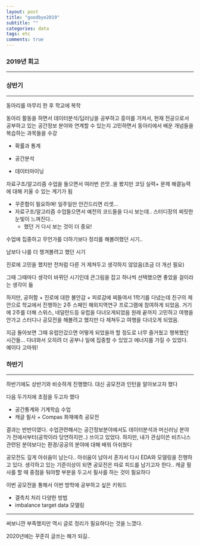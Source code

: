 ```yaml
---
layout: post
title: "goodbye2019"
subtitle: ""
categories: data
tags: etc
comments: true
---
```


### 2019년 회고

---

### 상반기

----



동아리를 마무리 한 후 학교에 복학



동아리 활동을 하면서 데이터분석/딥러닝을 공부하고 흥미를 가져서, 현재 전공으로서 공부하고 있는 공간정보 분야와 연계할 수 있는지 고민하면서 동아리에서 배운 개념들을 복습하는 과목들을 수강

- 확률과 통계

- 공간분석
- 데이터마이닝



자료구조/알고리즘 수업을 들으면서 여러번 쓴맛..을 봤지만 코딩 실력+ 문제 해결능력에 대해 키울 수 있는 계기가 됨 

- 꾸준함이 필요하며! 일주일만 안건드리면 리셋...
- 자료구조/알고리즘 수업들으면서 예전의 코드들을 다시 보는데.. 스터디장의 찌릿한 눈빛이 느껴진다..
  - 했던 거 다시 보는 것이 더 중요!





수업에 집중하고 무언가를 더하기보다 정리를 해볼려했던 시기.. 

남보다 나를 더 챙겨볼려고 했던 시기 

진로에 고민을 했지만 전처럼 다른 거 제쳐두고 생각하지 않았음(조금 더 개선 필요)

그때 그때마다 생각이 바뀌던 시기인데 큰그림을 잡고 하나씩 선택했으면 좋았을 걸이라는 생각이 듦

 

하지만, 공허함 + 진로에 대한 불안감 + 피로감에 찌들여서 1학기를 다녔는데 친구의 제안으로 학교에서 진행하는  2주 스페인 해외지역연구 프로그램에 참여하게 되었음. 거기에 2주를 더해 스위스, 네덜란드등 유럽을 다녀오게되었음 원래 끝까지 고민하고 여행을 안가고 스터디나 공모전을 해볼려고 했지만 다 제쳐두고  여행을 다녀오게 되었음.  



지금 돌아보면 그때 유럽안갔으면 어떻게 되었을까 할 정도로 너무 즐거웠고 행복했던 시간들... 다녀와서 오히려 더 공부나 일에 집중할 수 있었고 에너지를 가질 수 있었다.  예이다 고마워!



### 하반기

---

하반기에도 상반기와 비슷하게 진행했다.  대신 공모전과 인턴을 알아보고자 했다



다음 두가지에 초점을 두고자 했다

- 공간통계와 기계학습 수업
- 캐글 필사 + Compas 화재예측 공모전



결과는 반반이였다. 수업관련해서는 공간정보분야에서도 데이터분석과 머신러닝 분야가 전에서부터(공학이라 당연하지만..) 쓰이고 있었다. 하지만, 내가 관심이쓴 비즈니스관련된 분야보다는 환경/공공의 분야에 대해 배워 아쉬웠다



공모전도 깊게 아쉬움이 남는다.. 아쉬움이 남아서 혼자서 다시 EDA와 모델링을 진행하고 있다. 생각하고 있는 기준이상이 되면 공모전은 따로 피드를 남기고자 한다.. 캐글 필사를 할 때 중점을 둬야할 부분을 두고서 필사를 하는 것이 필요하다 

이번 공모전을 통해서 이번 방학에 공부하고 싶은 키워드

- 결측치 처리 다양한 방법
- imbalance target data 모델링



---

써보니깐  부족했지만 역시 글로 정리가 필요하다는 것을 느꼈다.

2020년에는 꾸준히 글쓰는 해가 되길..








